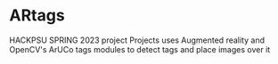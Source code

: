 # ARtags
HACKPSU SPRING 2023 project
Projects uses Augmented reality and OpenCV's ArUCo tags modules to detect tags and place images over it 
